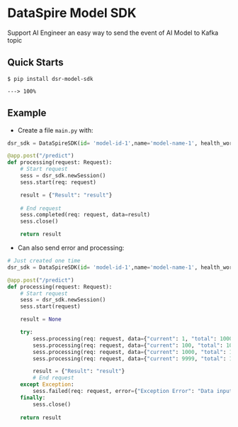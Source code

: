 # DataSpire Model SDK

Support AI Engineer an easy way to send the event of AI Model to Kafka topic

## Quick Starts

<div class="termy">

```console
$ pip install dsr-model-sdk

---> 100%
```

</div>

## Example

* Create a file `main.py` with:

```Python
dsr_sdk = DataSpireSDK(id= 'model-id-1',name='model-name-1', health_worker=True, target="kafka-bridge.local")

@app.post("/predict")
def processing(request: Request):
    # Start request 
    sess = dsr_sdk.newSession()
    sess.start(req: request)

    result = {"Result": "result"}
    
    # End request 
    sess.completed(req: request, data=result)
    sess.close()

    return result
```

* Can also send error and processing:

```Python
# Just created one time
dsr_sdk = DataSpireSDK(id= 'model-id-1',name='model-name-1', health_worker=True, target="kafka-bride.local")

@app.post("/predict")
def processing(request: Request):
    # Start request 
    sess = dsr_sdk.newSession()
    sess.start(request)

    result = None

    try:
        sess.processing(req: request, data={"current": 1, "total": 10000})
        sess.processing(req: request, data={"current": 100, "total": 10000})
        sess.processing(req: request, data={"current": 1000, "total": 10000})
        sess.processing(req: request, data={"current": 9999, "total": 10000})

        result = {"Result": "result"}
        # End request 
    except Exception:
        sess.failed(req: request, error={"Exception Error": "Data input format validated failed..."})
    finally:
        sess.close()
    
    return result
```
